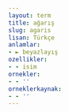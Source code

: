 ```yaml
---
layout: term
title: ağarış
slug: agaris
lisan: Türkçe
anlamlar:
- ► beyazlayış
ozellikler:
- - isim
ornekler:
- - ''
orneklerkaynak:
- - ''
---
```

